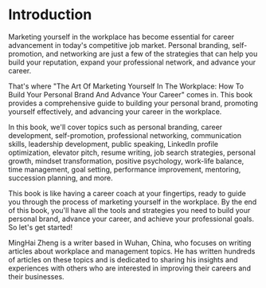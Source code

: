 # Introduction

Marketing yourself in the workplace has become essential for career advancement in today's competitive job market. Personal branding, self-promotion, and networking are just a few of the strategies that can help you build your reputation, expand your professional network, and advance your career.

That's where "The Art Of Marketing Yourself In The Workplace: How To Build Your Personal Brand And Advance Your Career" comes in. This book provides a comprehensive guide to building your personal brand, promoting yourself effectively, and advancing your career in the workplace.

In this book, we'll cover topics such as personal branding, career development, self-promotion, professional networking, communication skills, leadership development, public speaking, LinkedIn profile optimization, elevator pitch, resume writing, job search strategies, personal growth, mindset transformation, positive psychology, work-life balance, time management, goal setting, performance improvement, mentoring, succession planning, and more.

This book is like having a career coach at your fingertips, ready to guide you through the process of marketing yourself in the workplace. By the end of this book, you'll have all the tools and strategies you need to build your personal brand, advance your career, and achieve your professional goals. So let's get started!

MingHai Zheng is a writer based in Wuhan, China, who focuses on writing articles about workplace and management topics. He has written hundreds of articles on these topics and is dedicated to sharing his insights and experiences with others who are interested in improving their careers and their businesses.
